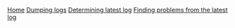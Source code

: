 [Home](/docs/home.md)
[Dumping logs](/docs/dumpinglogs.md)
[Determining latest log](/docs/findinglogs.md)
[Finding problems from the latest log](/docs/problemfinding.md)
